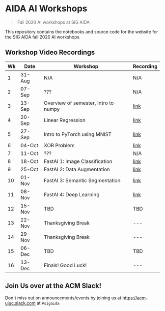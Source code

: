 # AIDA AI Workshops
> Fall 2020 AI workshops at SIG AIDA


This repository contains the notebooks and source code for the website for the SIG AIDA fall 2020 AI workshops.

## Workshop Video Recordings
| Wk | Date   | Workshop | Recording |
|----|--------|----------|-----------|
| 1  | 31-Aug | N/A | N/A |
| 2  | 07-Sep | ??? | N/A |
| 3  | 13-Sep | Overview of semester, Intro to numpy | [link](https://illinois.zoom.us/rec/play/ufjbhwqehGt959lRGGTuShVcjeeXLwu1o-aMypOvxLKRh28tVoaUC5IlTF-Tzdt_Fa9ReXWu3h4dRWyV.3R1TaLl7sBzHcDfN) |
| 4  | 20-Sep | Linear Regression | [link](https://illinois.zoom.us/rec/play/UCTYCtiGDqv6GhhLpuzRQBcFp2jjpe0yreCui4bvQU0FKBoolPNClnql_dbs_o2GTtMwwfhsON3HvJpg.WoLN_c8L9vTprmAd) |
| 5  | 27-Sep | Intro to PyTorch using MNIST | [link](https://illinois.zoom.us/rec/play/1D01EJpBaERRSqJBYg2geGGeAn9hh9BD5Gy2wE5R7S8AEelUPN3yX_MeixIQBp0iz73P_6LwspxVXpBm.PklLs-dsZBWRc8Sv) |
| 6  | 04-Oct | XOR Problem | [link](https://illinois.zoom.us/rec/play/gNJRM-DMRxQCayBD5XFciTqRECbbufK_J67UEntu7SjeF0X-XyL_4jNUK6exxspizUtNaDavDwxp-Bp1.ZMM-TLnBQ_mOe76U) |
| 7  | 11-Oct | ??? | N/A |
| 8  | 18-Oct | FastAI 1: Image Classification | [link](https://illinois.zoom.us/rec/play/GuXBcAf2h8hVTzHNKu8HoawkJJ1YpuBKGzdVb-ymkcJtjQP9sP0whb0KOi7-kmYMuoRnAtJLlB0B0IcX.Mxk4Zfg5fSGVIdiQ) |
| 9  | 25-Oct | FastAI 2: Data Augmentation | [link](https://illinois.zoom.us/rec/play/sj5iMK6grGq0pwPtTO2XkoFHpyrtkXsvkiPT28fQvFi49lO9O6LUXgfzmHyBrpU4XU1_iHlOa8Jqet3N.TrsELXMEPrJGcRL2) |
| 10 | 01-Nov | FastAI 3: Semantic Segmentation | [link](https://illinois.zoom.us/rec/play/4NmR_NXa1DSU_xE4F7T-GHxfdo8ZbSh95AZLkG21SozLqL_sqvl8tjL05YHBO7cGmztYznL-6sTMH__1.s4_tFqtZtq9M_MNa) |
| 11 | 08-Nov | FastAI 4: Deep Learning | [link](https://illinois.zoom.us/rec/play/RAwtidPlYZSEo8OsQ9JLgojRlhB7e9Qy5QTBEXOvWzfq-OZ5NDPvt8IBMJTIT2n2uJguJa3qj_CVGbf8.d0-27f38-Vo5Bjfi) |
| 12 | 15-Nov | TBD | TBD |
| 13 | 22-Nov | Thanksgiving Break | --- |
| 14 | 29-Nov | Thanksgiving Break | --- |
| 15 | 06-Dec | TBD | TBD |
| 16 | 13-Dec | Finals! Good Luck! | --- |

## Join Us over at the ACM Slack!
Don't miss out on announcements/events by joining us at https://acm-uiuc.slack.com at `#sigaida`
